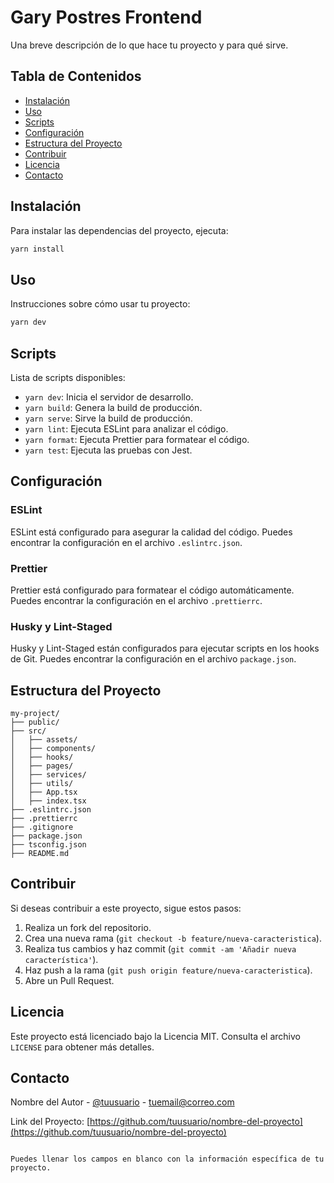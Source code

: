 # Gary Postres Frontend

Una breve descripción de lo que hace tu proyecto y para qué sirve.

## Tabla de Contenidos

- [Instalación](#instalación)
- [Uso](#uso)
- [Scripts](#scripts)
- [Configuración](#configuración)
- [Estructura del Proyecto](#estructura-del-proyecto)
- [Contribuir](#contribuir)
- [Licencia](#licencia)
- [Contacto](#contacto)

## Instalación

Para instalar las dependencias del proyecto, ejecuta:

```bash
yarn install
```

## Uso

Instrucciones sobre cómo usar tu proyecto:

```bash
yarn dev
```

## Scripts

Lista de scripts disponibles:

- `yarn dev`: Inicia el servidor de desarrollo.
- `yarn build`: Genera la build de producción.
- `yarn serve`: Sirve la build de producción.
- `yarn lint`: Ejecuta ESLint para analizar el código.
- `yarn format`: Ejecuta Prettier para formatear el código.
- `yarn test`: Ejecuta las pruebas con Jest.

## Configuración

### ESLint

ESLint está configurado para asegurar la calidad del código. Puedes encontrar la configuración en el archivo `.eslintrc.json`.

### Prettier

Prettier está configurado para formatear el código automáticamente. Puedes encontrar la configuración en el archivo `.prettierrc`.

### Husky y Lint-Staged

Husky y Lint-Staged están configurados para ejecutar scripts en los hooks de Git. Puedes encontrar la configuración en el archivo `package.json`.

## Estructura del Proyecto

```plaintext
my-project/
├── public/
├── src/
│   ├── assets/
│   ├── components/
│   ├── hooks/
│   ├── pages/
│   ├── services/
│   ├── utils/
│   ├── App.tsx
│   ├── index.tsx
├── .eslintrc.json
├── .prettierrc
├── .gitignore
├── package.json
├── tsconfig.json
├── README.md
```

## Contribuir

Si deseas contribuir a este proyecto, sigue estos pasos:

1. Realiza un fork del repositorio.
2. Crea una nueva rama (`git checkout -b feature/nueva-caracteristica`).
3. Realiza tus cambios y haz commit (`git commit -am 'Añadir nueva característica'`).
4. Haz push a la rama (`git push origin feature/nueva-caracteristica`).
5. Abre un Pull Request.

## Licencia

Este proyecto está licenciado bajo la Licencia MIT. Consulta el archivo `LICENSE` para obtener más detalles.

## Contacto

Nombre del Autor - [@tuusuario](https://twitter.com/tuusuario) - tuemail@correo.com

Link del Proyecto: [https://github.com/tuusuario/nombre-del-proyecto](https://github.com/tuusuario/nombre-del-proyecto)

```

Puedes llenar los campos en blanco con la información específica de tu proyecto.
```

